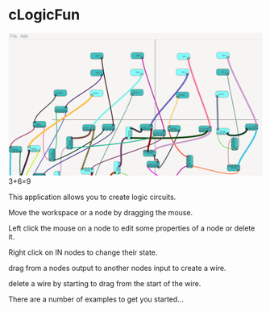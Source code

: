 cLogicFun
=========

![adder 3+6=9](screenshot.png) 3+6=9

This application allows you to create logic circuits.

Move the workspace or a node by dragging the mouse.

Left click the mouse on a node to edit some properties of a node or delete it.

Right click on IN nodes to change their state.

drag from a nodes output to another nodes input to create a wire.

delete a wire by starting to drag from the start of the wire. 

There are a number of examples to get you started...

